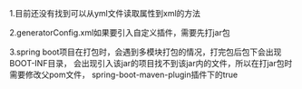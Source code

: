 1.目前还没有找到可以从yml文件读取属性到xml的方法

2.generatorConfig.xml如果要引入自定义插件，需要先打jar包

3.spring boot项目在打包时，会遇到多模块打包的情况，打完包后包下会出现BOOT-INF目录，
   会出现引入该jar的项目找不到该jar内的文件，所以在打jar包时需要修改父pom文件，
   spring-boot-maven-plugin插件下的<configuration><skip>true</skip></configuration>